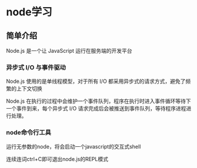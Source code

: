 # node学习

## 简单介绍

Node.js 是一个让 JavaScript 运行在服务端的开发平台

### 异步式 I/O 与事件驱动

Node.js 使用的是单线程模型，对于所有 I/O 都采用异步式的请求方式，避免了频繁的上下文切换

Node.js 在执行的过程中会维护一个事件队列，程序在执行时进入事件循环等待下一个事件到来，每个异步式 I/O 请求完成后会被推送到事件队列，等待程序进程进行处理。

### node命令行工具

运行无参数的node，将会启动一个javascript的交互式shell

连续连词ctrl+C即可退出node.js的REPL模式